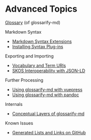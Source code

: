 [doc-vocabulary-uris]: ./vocabulary-uris.md
[doc-skos-interop]: ./skos-interop.md
[doc-vuepress]: ./vuepress.md
[doc-syntax-extensions]: ./markdown-syntax-extensions.md
[doc-conceptual-layers]: ./conceptual-layers.md
[doc-lists-on-github]: ./lists-on-github.md
[doc-pandoc]: ./pandoc.md
[doc-plugins]: ./plugins.md
[doc-glossary]: ./glossary.md
[SKOS]: http://w3.org/skos/
[LD]: https://www.w3.org/standards/semanticweb/ontology
[JSON-LD]: https://json-ld.org
[jsonld]: https://npmjs.com/package/jsonld
[vocabularies]: https://www.w3.org/standards/semanticweb/ontology
[glossarify-md]: https://github.com/about-code/glossarify-md
[OWL]: https://www.w3.org/TR/2012/REC-owl2-overview-20121211/

# Advanced Topics

 [Glossary][doc-glossary] (of glossarify-md)

Markdown Syntax
  - [Markdown Syntax Extensions][doc-syntax-extensions]
  - [Installing Syntax Plug-ins][doc-plugins]

Exporting and Importing
  - [Vocabulary and Term URIs][doc-vocabulary-uris]
  - [SKOS Interoperability with JSON-LD][doc-skos-interop]


Further Processing
- [Using glossarify-md with vuepress][doc-vuepress]
- [Using glossarify-md with pandoc][doc-pandoc]

Internals
- [Conceptual Layers of glossarify-md][doc-conceptual-layers]

Known Issues
- [Generated Lists and Links on GitHub][doc-lists-on-github]
